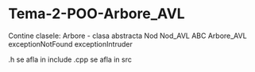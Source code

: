 # Tema-2-POO-Arbore_AVL

Contine clasele:
  Arbore - clasa abstracta
  Nod
  Nod_AVL
  ABC
  Arbore_AVL
  exceptionNotFound
  exceptionIntruder
 
 .h se afla in include
 .cpp se afla in src
 
